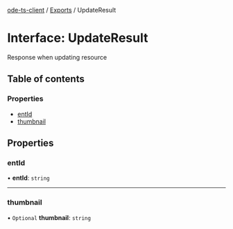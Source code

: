 [ode-ts-client](../README.md) / [Exports](../modules.md) / UpdateResult

# Interface: UpdateResult

Response when updating resource

## Table of contents

### Properties

- [entId](UpdateResult.md#entid)
- [thumbnail](UpdateResult.md#thumbnail)

## Properties

### entId

• **entId**: `string`

___

### thumbnail

• `Optional` **thumbnail**: `string`

